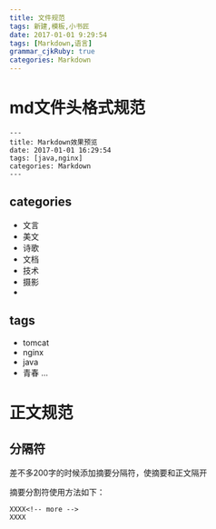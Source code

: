 ```yaml
---
title: 文件规范
tags: 新建,模板,小书匠
date: 2017-01-01 9:29:54
tags: [Markdown,语言]
grammar_cjkRuby: true
categories: Markdown
---
```

# md文件头格式规范
``` stylus
---
title: Markdown效果预览
date: 2017-01-01 16:29:54
tags: [java,nginx]
categories: Markdown
---
```
## categories
 - 文言
 - 美文
 - 诗歌
 - 文档
 - 技术
 - 摄影
 -

## tags


 - tomcat
 - nginx
 - java
 - 青春
...
# 正文规范
## 分隔符
差不多200字的时候添加摘要分隔符，使摘要和正文隔开

摘要分割符使用方法如下：
``` stylus
XXXX<!-- more -->
XXXX
```

